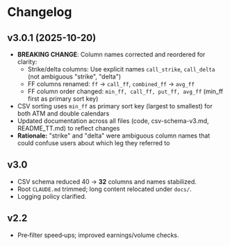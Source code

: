 # Changelog

## v3.0.1 (2025-10-20)
- **BREAKING CHANGE**: Column names corrected and reordered for clarity:
  - Strike/delta columns: Use explicit names `call_strike`, `call_delta` (not ambiguous "strike", "delta")
  - FF columns renamed: `ff` → `call_ff`, `combined_ff` → `avg_ff`
  - FF column order changed: `min_ff, call_ff, put_ff, avg_ff` (min_ff first as primary sort key)
- CSV sorting uses `min_ff` as primary sort key (largest to smallest) for both ATM and double calendars
- Updated documentation across all files (code, csv-schema-v3.md, README_TT.md) to reflect changes
- **Rationale:** "strike" and "delta" were ambiguous column names that could confuse users about which leg they referred to

## v3.0
- CSV schema reduced 40 → **32** columns and names stabilized.
- Root `CLAUDE.md` trimmed; long content relocated under `docs/`.
- Logging policy clarified.

## v2.2
- Pre‑filter speed‑ups; improved earnings/volume checks.
